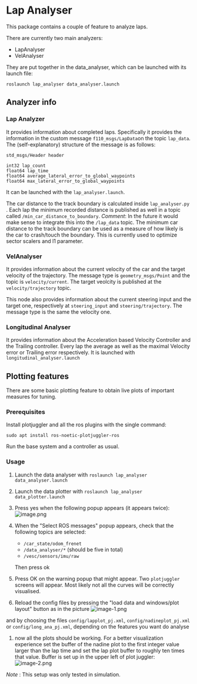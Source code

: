 # Lap Analyser
This package contains a couple of feature to analyze laps.

There are currently two main analyzers:
  - LapAnalyser
  - VelAnalyser

They are put together in the data_analyser, which can be launched with its launch file:
```
roslaunch lap_analyser data_analyser.launch
```

## Analyzer info
### Lap Analyzer
It provides information about completed laps.
Specifically it provides the information in the custom message `f110_msgs/LapData`on the topic `lap_data`.
The (self-explanatory) structure of the message is as follows:
```
std_msgs/Header header

int32 lap_count 
float64 lap_time
float64 average_lateral_error_to_global_waypoints
float64 max_lateral_error_to_global_waypoints
```

It can be launched with the `lap_analyser.launch`. 

The car distance to the track boundary is calculated inside `lap_analyser.py` . Each lap the minimum recorded distance is published as well in a topic called `/min_car_distance_to_boundary`. 
*Comment*: In the future it would make sense to integrate this into the `/lap_data` topic. The minimum car distance to the track boundary can be used as a measure of how likely is the car to crash/touch the boundary. This is currently used to optimize sector scalers and l1 parameter.

### VelAnalyser
It provides information about the current velocity of the car and the target velocity of the trajectory. The message type is `geometry_msgs/Point` and the topic is `velocity/current`. 
The target veolcity is published at the `velocity/trajectory` topic. 

This node also provides information about the current steering input and the target one, respectively at `steering_input` and `steering/trajectory`. The message type is the same the velocity one. 

### Longitudinal Analyser
It provides information about the Acceleration based Velocity Controller and the Trailing controller.
Every lap the average as well as the maximal Velocity error or Trailing error respectively.
It is launched with `longitudinal_analyser.launch`
## Plotting features

There are some basic plotting feature to obtain live plots of important measures for tuning.

### Prerequisites
Install plotjuggler and all the ros plugins with the single command:
```
sudo apt install ros-noetic-plotjuggler-ros
```

Run the base system and a controller as usual.


### Usage
  1. Launch the data analyser with `roslaunch lap_analyser data_analyser.launch`
  
  2. Launch the data plotter with `roslaunch lap_analyser data_plotter.launch`
    
  3. Press yes when the following popup appears (it appears twice):
    ![image.png](./data/image.png)

  4. When the "Select ROS messages" popup appears, check that the following topics are selected:
      - `/car_state/odom_frenet`
      - `/data_analyser/*` (should be five in total)
      - `/vesc/sensors/imu/raw`

      Then press ok
  5. Press OK on the warning popup that might appear. Two `plotjuggler` screens will appear. Most likely not all the curves will be correctly visualised.
  6. Reload the config files by pressing the "load data and windows/plot layout" button as in the picture 
    ![image-1.png](./data/image-1.png)

  and by choosing the files `config/lapplot_pj.xml`, `config/nadineplot_pj.xml` or `config/long_ana_pj.xml`, depending on the features you want do analyse

  1. now all the plots should be working. For a better visualization experience set the buffer of the nadine plot to the first integer value larger than the lap time and set the lap plot buffer to roughly ten times that value. Buffer is set up in the upper left of plot juggler:
    ![image-2.png](./data/image-2.png)


*Note* : This setup was only tested in simulation. 


    


